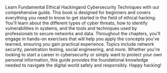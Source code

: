 Learn Fundamental Ethical Hackingand Cybersecurity Techniques with our comprehensive guide. This book is designed for beginners and covers everything you need to know to get started in the field of ethical hacking. You'll learn about the different types of cyber threats, how to identify vulnerabilities in systems, and the tools and techniques used by professionals to secure networks and data.
Throughout the chapters, you'll engage in hands-on exercises that will help you apply the concepts you've learned, ensuring you gain practical experience. Topics include network security, penetration testing, social engineering, and more. Whether you're looking to start a career in cybersecurity or simply want to protect your own personal information, this guide provides the foundational knowledge needed to navigate the digital world safely and responsibly. Happy hacking!
